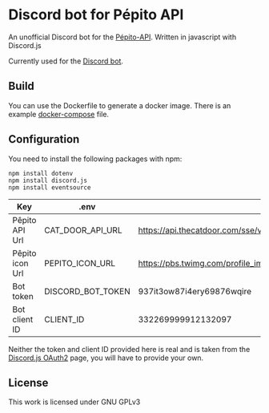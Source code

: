 # Discord bot for Pépito API

An unofficial Discord bot for the [Pépito-API](https://github.com/Clement87/Pepito-API?). Written in javascript with Discord.js

Currently used for the [Discord bot](https://discord.com/oauth2/authorize?client_id=1282732564657737788&permissions=2147601408&integration_type=0&scope=bot).

## Build

You can use the Dockerfile to generate a docker image. 
There is an example [docker-compose](https://github.com/marcschuler/pepito-mastodon/blob/master/docker-compose.yml) file.

## Configuration

You need to install the following packages with npm:
```
npm install dotenv
npm install discord.js
npm install eventsource
```

| Key                   | .env              | Example value                                                                 |
|-----------------------|-------------------|-------------------------------------------------------------------------------|
| Pêpito API Url        | CAT_DOOR_API_URL  | https://api.thecatdoor.com/sse/v1/events                                      |
| Pêpito icon Url       | PEPITO_ICON_URL   | https://pbs.twimg.com/profile_images/1713252555336134657/gD97QysY_400x400.jpg |
| Bot token             | DISCORD_BOT_TOKEN | 937it3ow87i4ery69876wqire                                                     |
| Bot client ID         | CLIENT_ID         | 332269999912132097                                                            |

Neither the token and client ID provided here is real and is taken from the [Discord.js OAuth2](https://discord.com/developers/docs/topics/oauth2) page, you will have to provide your own.
## License

This work is licensed under GNU GPLv3
